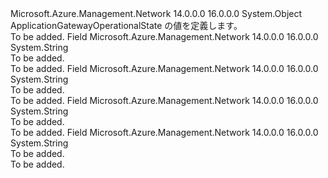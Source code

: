 <Type Name="ApplicationGatewayOperationalState" FullName="Microsoft.Azure.Management.Network.Models.ApplicationGatewayOperationalState">
  <TypeSignature Language="C#" Value="public static class ApplicationGatewayOperationalState" />
  <TypeSignature Language="ILAsm" Value=".class public auto ansi abstract sealed beforefieldinit ApplicationGatewayOperationalState extends System.Object" />
  <TypeSignature Language="DocId" Value="T:Microsoft.Azure.Management.Network.Models.ApplicationGatewayOperationalState" />
  <TypeSignature Language="VB.NET" Value="Public Class ApplicationGatewayOperationalState" />
  <TypeSignature Language="F#" Value="type ApplicationGatewayOperationalState = class" />
  <AssemblyInfo>
    <AssemblyName>Microsoft.Azure.Management.Network</AssemblyName>
    <AssemblyVersion>14.0.0.0</AssemblyVersion>
    <AssemblyVersion>16.0.0.0</AssemblyVersion>
  </AssemblyInfo>
  <Base>
    <BaseTypeName>System.Object</BaseTypeName>
  </Base>
  <Interfaces />
  <Docs>
    <summary>
            ApplicationGatewayOperationalState の値を定義します。
            </summary>
    <remarks>To be added.</remarks>
  </Docs>
  <Members>
    <Member MemberName="Running">
      <MemberSignature Language="C#" Value="public const string Running;" />
      <MemberSignature Language="ILAsm" Value=".field public static literal string Running" />
      <MemberSignature Language="DocId" Value="F:Microsoft.Azure.Management.Network.Models.ApplicationGatewayOperationalState.Running" />
      <MemberSignature Language="VB.NET" Value="Public Const Running As String " />
      <MemberSignature Language="F#" Value="val mutable Running : string" Usage="Microsoft.Azure.Management.Network.Models.ApplicationGatewayOperationalState.Running" />
      <MemberType>Field</MemberType>
      <AssemblyInfo>
        <AssemblyName>Microsoft.Azure.Management.Network</AssemblyName>
        <AssemblyVersion>14.0.0.0</AssemblyVersion>
        <AssemblyVersion>16.0.0.0</AssemblyVersion>
      </AssemblyInfo>
      <ReturnValue>
        <ReturnType>System.String</ReturnType>
      </ReturnValue>
      <Docs>
        <summary>To be added.</summary>
        <remarks>To be added.</remarks>
      </Docs>
    </Member>
    <Member MemberName="Starting">
      <MemberSignature Language="C#" Value="public const string Starting;" />
      <MemberSignature Language="ILAsm" Value=".field public static literal string Starting" />
      <MemberSignature Language="DocId" Value="F:Microsoft.Azure.Management.Network.Models.ApplicationGatewayOperationalState.Starting" />
      <MemberSignature Language="VB.NET" Value="Public Const Starting As String " />
      <MemberSignature Language="F#" Value="val mutable Starting : string" Usage="Microsoft.Azure.Management.Network.Models.ApplicationGatewayOperationalState.Starting" />
      <MemberType>Field</MemberType>
      <AssemblyInfo>
        <AssemblyName>Microsoft.Azure.Management.Network</AssemblyName>
        <AssemblyVersion>14.0.0.0</AssemblyVersion>
        <AssemblyVersion>16.0.0.0</AssemblyVersion>
      </AssemblyInfo>
      <ReturnValue>
        <ReturnType>System.String</ReturnType>
      </ReturnValue>
      <Docs>
        <summary>To be added.</summary>
        <remarks>To be added.</remarks>
      </Docs>
    </Member>
    <Member MemberName="Stopped">
      <MemberSignature Language="C#" Value="public const string Stopped;" />
      <MemberSignature Language="ILAsm" Value=".field public static literal string Stopped" />
      <MemberSignature Language="DocId" Value="F:Microsoft.Azure.Management.Network.Models.ApplicationGatewayOperationalState.Stopped" />
      <MemberSignature Language="VB.NET" Value="Public Const Stopped As String " />
      <MemberSignature Language="F#" Value="val mutable Stopped : string" Usage="Microsoft.Azure.Management.Network.Models.ApplicationGatewayOperationalState.Stopped" />
      <MemberType>Field</MemberType>
      <AssemblyInfo>
        <AssemblyName>Microsoft.Azure.Management.Network</AssemblyName>
        <AssemblyVersion>14.0.0.0</AssemblyVersion>
        <AssemblyVersion>16.0.0.0</AssemblyVersion>
      </AssemblyInfo>
      <ReturnValue>
        <ReturnType>System.String</ReturnType>
      </ReturnValue>
      <Docs>
        <summary>To be added.</summary>
        <remarks>To be added.</remarks>
      </Docs>
    </Member>
    <Member MemberName="Stopping">
      <MemberSignature Language="C#" Value="public const string Stopping;" />
      <MemberSignature Language="ILAsm" Value=".field public static literal string Stopping" />
      <MemberSignature Language="DocId" Value="F:Microsoft.Azure.Management.Network.Models.ApplicationGatewayOperationalState.Stopping" />
      <MemberSignature Language="VB.NET" Value="Public Const Stopping As String " />
      <MemberSignature Language="F#" Value="val mutable Stopping : string" Usage="Microsoft.Azure.Management.Network.Models.ApplicationGatewayOperationalState.Stopping" />
      <MemberType>Field</MemberType>
      <AssemblyInfo>
        <AssemblyName>Microsoft.Azure.Management.Network</AssemblyName>
        <AssemblyVersion>14.0.0.0</AssemblyVersion>
        <AssemblyVersion>16.0.0.0</AssemblyVersion>
      </AssemblyInfo>
      <ReturnValue>
        <ReturnType>System.String</ReturnType>
      </ReturnValue>
      <Docs>
        <summary>To be added.</summary>
        <remarks>To be added.</remarks>
      </Docs>
    </Member>
  </Members>
</Type>
